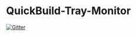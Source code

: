 # QuickBuild-Tray-Monitor

[![Gitter](https://badges.gitter.im/Join%20Chat.svg)](https://gitter.im/quickbuild/QuickBuild-Tray-Monitor?utm_source=badge&utm_medium=badge&utm_campaign=pr-badge&utm_content=badge)